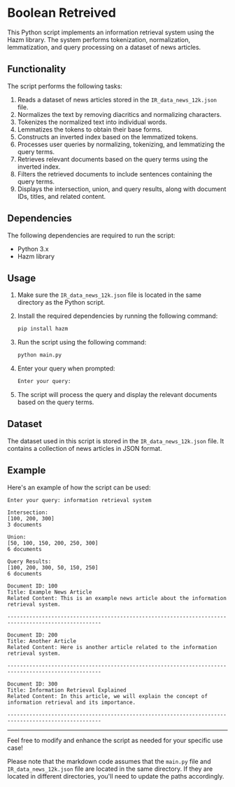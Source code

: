 # Boolean Retreived 

This Python script implements an information retrieval system using the Hazm library. The system performs tokenization, normalization, lemmatization, and query processing on a dataset of news articles.

## Functionality

The script performs the following tasks:

1. Reads a dataset of news articles stored in the `IR_data_news_12k.json` file.
2. Normalizes the text by removing diacritics and normalizing characters.
3. Tokenizes the normalized text into individual words.
4. Lemmatizes the tokens to obtain their base forms.
5. Constructs an inverted index based on the lemmatized tokens.
6. Processes user queries by normalizing, tokenizing, and lemmatizing the query terms.
7. Retrieves relevant documents based on the query terms using the inverted index.
8. Filters the retrieved documents to include sentences containing the query terms.
9. Displays the intersection, union, and query results, along with document IDs, titles, and related content.

## Dependencies

The following dependencies are required to run the script:

- Python 3.x
- Hazm library

## Usage

1. Make sure the `IR_data_news_12k.json` file is located in the same directory as the Python script.
2. Install the required dependencies by running the following command:

   ```bash
   pip install hazm
    ```
3. Run the script using the following command:

   ```bash
   python main.py
   ```

4. Enter your query when prompted:

   ```bash
   Enter your query: 
   ```

5. The script will process the query and display the relevant documents based on the query terms.

## Dataset
The dataset used in this script is stored in the `IR_data_news_12k.json` file. It contains a collection of news articles in JSON format.

## Example
Here's an example of how the script can be used:

```plain
Enter your query: information retrieval system

Intersection:
[100, 200, 300]
3 documents

Union:
[50, 100, 150, 200, 250, 300]
6 documents

Query Results:
[100, 200, 300, 50, 150, 250]
6 documents

Document ID: 100
Title: Example News Article
Related Content: This is an example news article about the information retrieval system.

----------------------------------------------------------------------------------------------------

Document ID: 200
Title: Another Article
Related Content: Here is another article related to the information retrieval system.

----------------------------------------------------------------------------------------------------

Document ID: 300
Title: Information Retrieval Explained
Related Content: In this article, we will explain the concept of information retrieval and its importance.

----------------------------------------------------------------------------------------------------
```
---
Feel free to modify and enhance the script as needed for your specific use case!


Please note that the markdown code assumes that the `main.py` file and `IR_data_news_12k.json` file are located in the same directory. If they are located in different directories, you'll need to update the paths accordingly.
